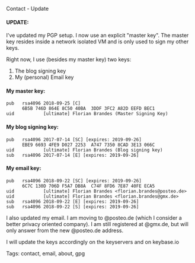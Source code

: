 Contact - Update

#### UPDATE:

I've updated my PGP setup. I now use an explicit "master key".
The master key resides inside a network isolated VM and is only used
to sign my other keys.

Right now, I use (besides my master key) two keys:

1. The blog signing key
2. My (personal) Email key

#### My master key:

```
pub   rsa4096 2018-09-25 [C]
      6B5B 746D 864E 8C50 40BA  3DDF 3FC2 A82D EEFD BEC1
uid           [ultimate] Florian Brandes (Master Signing Key)
```
#### My blog signing key:

```
pub   rsa4096 2017-07-14 [SC] [expires: 2019-09-26]
      EBE9 6693 4FE9 D027 2253  A747 7350 8CAD 3E13 066C
uid           [ultimate] Florian Brandes (Blog signing key)
sub   rsa4096 2017-07-14 [E] [expires: 2019-09-26]
```

#### My email key:

```
pub   rsa4096 2018-09-22 [SC] [expires: 2019-09-26]
      6C7C 130D 706D F5A7 DB8A  C74F 8FD6 7E87 40FE ECA5
uid           [ultimate] Florian Brandes <florian.brandes@posteo.de>
uid           [ultimate] Florian Brandes <florian.brandes@gmx.de>
sub   rsa4096 2018-09-22 [E] [expires: 2019-09-26]
sub   rsa4096 2018-09-22 [S] [expires: 2019-09-26]
```


I also updated my email. I am moving to @posteo.de (which I consider a better
privacy oriented company). I am still registered at @gmx.de, but will only answer
from the new @posteo.de address.

I will update the keys accordingly on the keyservers and on keybase.io

Tags: contact, email, about, gpg
